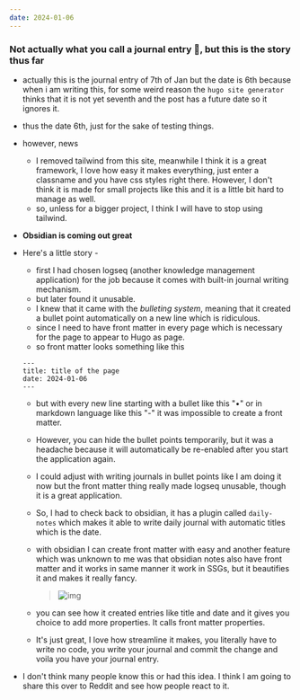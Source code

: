 ```yaml
---
date: 2024-01-06
---
```

### Not actually what you call a journal entry 😬, but this is the story thus far 

- actually this is the journal entry of 7th of Jan but the date is 6th because when i am writing this, for some weird reason the `hugo site generator` thinks that it is not yet seventh and the post has a future date so it ignores it. 
- thus the date 6th, just for the sake of testing things. 
- however, news 
	- I removed tailwind from this site, meanwhile I think it is a great framework, I love how easy it makes everything, just enter a classname and you have css styles right there. However, I don't think it is made for small projects like this and it is a little bit hard to manage as well. 
	- so, unless for a bigger project, I think I will have to stop using tailwind. 


- **Obsidian is coming out great**
- Here's a little story - 
	- first I had chosen logseq (another knowledge management application) for the job because it comes with built-in journal writing mechanism.
	- but later found it unusable.
	- I knew that it came with the *bulleting system*, meaning that it created a bullet point automatically on a new line which is ridiculous. 
	- since I need to have front matter in every page which is necessary for the page to appear to Hugo as page. 
	- so front matter looks something like this 

	 ```
	 ---
	 title: title of the page
	 date: 2024-01-06
	 ---
	 ```


	- but with every new line starting with a bullet like this "&bull;" or in markdown language like this "-" it was impossible to create a front matter. 
	- However, you can hide the bullet points temporarily, but it was a headache because it will automatically be re-enabled after you start the application again. 
	- I could adjust with writing journals in bullet points like I am doing it now but the front matter thing really made logseq unusable, though it is a great application. 
	- So, I had to check back to obsidian, it has a plugin called `daily-notes` which makes it able to write daily journal with automatic titles which is the date. 
	- with obsidian I can create front matter with easy and another feature which was unknown to me was that obsidian notes also have front matter and it works in same manner it work in SSGs, but it beautifies it and makes it really fancy. 
	
		> ![img](https://i.imgur.com/MMRf2vB.png)
	- you can see how it created entries like title and date and it gives you choice to add more properties. It calls front matter properties. 
	- It's just great, I love how streamline it makes, you literally have to write no code, you write your journal and commit the change and voila you have your journal entry. 
- I don't think many people know this or had this idea. I think I am going to share this over to Reddit and see how people react to it. 